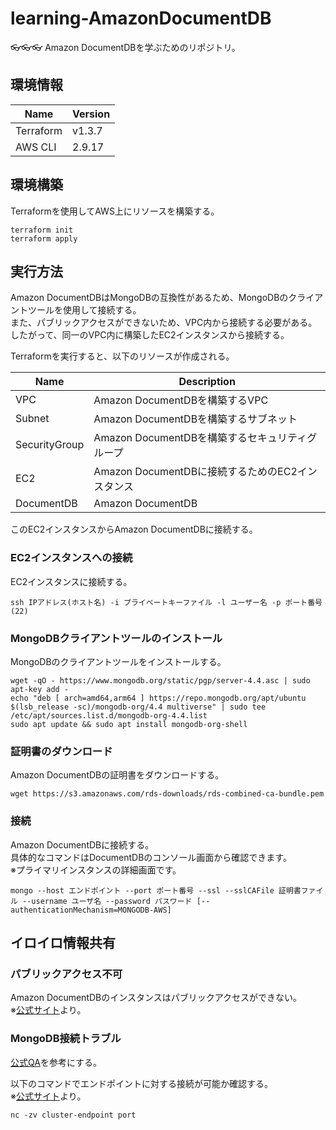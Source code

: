 # learning-AmazonDocumentDB

👓👓👓 Amazon DocumentDBを学ぶためのリポジトリ。  

## 環境情報

| Name | Version |
| --- | --- |
| Terraform | v1.3.7 |
| AWS CLI | 2.9.17 |

## 環境構築

Terraformを使用してAWS上にリソースを構築する。  

```shell
terraform init
terraform apply
```

## 実行方法

Amazon DocumentDBはMongoDBの互換性があるため、MongoDBのクライアントツールを使用して接続する。  
また、パブリックアクセスができないため、VPC内から接続する必要がある。  
したがって、同一のVPC内に構築したEC2インスタンスから接続する。  

Terraformを実行すると、以下のリソースが作成される。  

| Name | Description |
| --- | --- |
| VPC | Amazon DocumentDBを構築するVPC |
| Subnet | Amazon DocumentDBを構築するサブネット |
| SecurityGroup | Amazon DocumentDBを構築するセキュリティグループ |
| EC2 | Amazon DocumentDBに接続するためのEC2インスタンス |
| DocumentDB | Amazon DocumentDB |

このEC2インスタンスからAmazon DocumentDBに接続する。  

### EC2インスタンスへの接続

EC2インスタンスに接続する。  

```shell
ssh IPアドレス(ホスト名) -i プライベートキーファイル -l ユーザー名 -p ポート番号(22)
```

### MongoDBクライアントツールのインストール

MongoDBのクライアントツールをインストールする。  

```shell
wget -qO - https://www.mongodb.org/static/pgp/server-4.4.asc | sudo apt-key add -
echo "deb [ arch=amd64,arm64 ] https://repo.mongodb.org/apt/ubuntu $(lsb_release -sc)/mongodb-org/4.4 multiverse" | sudo tee /etc/apt/sources.list.d/mongodb-org-4.4.list
sudo apt update && sudo apt install mongodb-org-shell
```

### 証明書のダウンロード

Amazon DocumentDBの証明書をダウンロードする。  

```shell
wget https://s3.amazonaws.com/rds-downloads/rds-combined-ca-bundle.pem
```

### 接続

Amazon DocumentDBに接続する。  
具体的なコマンドはDocumentDBのコンソール画面から確認できます。  
※プライマリインスタンスの詳細画面です。  

```shell
mongo --host エンドポイント --port ポート番号 --ssl --sslCAFile 証明書ファイル --username ユーザ名 --password パスワード [--authenticationMechanism=MONGODB-AWS]
```

## イロイロ情報共有

### パブリックアクセス不可

Amazon DocumentDBのインスタンスはパブリックアクセスができない。  
※[公式サイト](https://aws.amazon.com/jp/premiumsupport/knowledge-center/documentdb-cannot-connect/)より。  

### MongoDB接続トラブル

[公式QA](https://docs.aws.amazon.com/ja_jp/documentdb/latest/developerguide/troubleshooting.connecting.html)を参考にする。  

以下のコマンドでエンドポイントに対する接続が可能か確認する。  
※[公式サイト](https://docs.aws.amazon.com/ja_jp/documentdb/latest/developerguide/troubleshooting.connecting.html)より。  

```shell
nc -zv cluster-endpoint port
```
